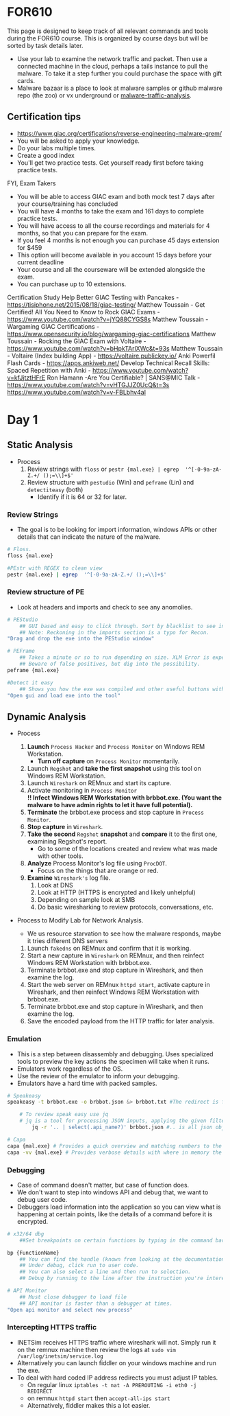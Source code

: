 # FOR610

This page is designed to keep track of all relevant commands and tools during the FOR610 course. This is organized by course days but will be sorted by task details later.

- Use your lab to examine the network traffic and packet. Then use a connected machine in the cloud, perhaps a tails instance to pull the malware. To take it a step further you could purchase the space with gift cards.
- Malware bazaar is a place to look at malware samples or github malware repo (the zoo) or vx underground or [malware-traffic-analysis](https://www.malware-traffic-analysis.net/).

## Certification tips
- https://www.giac.org/certifications/reverse-engineering-malware-grem/
- You will be asked to apply your knowledge.
- Do your labs multiple times.
- Create a good index
- You'll get two practice tests. Get yourself ready first before taking practice tests.

FYI, Exam Takers
- You will be able to access GIAC exam and both mock test 7 days after your course/training has concluded
- You will have 4 months to take the exam and 161 days to complete practice tests.
- You will have access to all the course recordings and materials for 4 months, so that you can prepare for the exam.
- If you feel 4 months is not enough you can purchase 45 days extension for $459
- This option will become available in you account 15 days before your current deadline
- Your course and all the courseware will be extended alongside the exam.
- You can purchase up to 10 extensions.


Certification Study Help
Better GIAC Testing with Pancakes - https://tisiphone.net/2015/08/18/giac-testing/
Matthew Toussain - Get Certified! All You Need to Know to Rock GIAC Exams - https://www.youtube.com/watch?v=jYQ88CYGS8s
Matthew Toussain - Wargaming GIAC Certifications - https://www.opensecurity.io/blog/wargaming-giac-certifications
Matthew Toussain - Rocking the GIAC Exam with Voltaire - https://www.youtube.com/watch?v=bHpkTArlXWc&t=93s
Matthew Toussain - Voltaire (Index building App) - https://voltaire.publickey.io/
Anki Powerfil Flash Cards - https://apps.ankiweb.net/
Develop Technical Recall Skills: Spaced Repetition with Anki - https://www.youtube.com/watch?v=kfJjtztHFrE
Ron Hamann -Are You Certifiable? | SANS@MIC Talk - https://www.youtube.com/watch?v=vHTGJJZ0UcQ&t=3s
https://www.youtube.com/watch?v=v-FBLbhv4aI


# Day 1

## Static Analysis
- Process
    1. Review strings with `floss` or `pestr {mal.exe} | egrep  '^[-0-9a-zA-Z.+/ ();=\\]+$'`
    2. Review structure with `pestudio` (Win) and `peframe` (Lin) and `detectiteasy` (both)
        - Identify if it is 64 or 32 for later.

### Review Strings
- The goal is to be looking for import information, windows APIs or other details that can indicate the nature of the malware.
```bash
# Floss.
floss {mal.exe} 

#PEstr with REGEX to clean view
pestr {mal.exe} | egrep  '^[-0-9a-zA-Z.+/ ();=\\]+$'
```

### Review structure of PE
- Look at headers and imports and check to see any anomolies.
```bash
# PEStudio
    ## GUI based and easy to click through. Sort by blacklist to see interesting APIs or strings.
    ## Note: Reckoning in the imports section is a typo for Recon.
"Drag and drop the exe into the PEStudio window"

# PEFrame
    ## Takes a minute or so to run depending on size. XLM Error is expected. Shows behavior and possible investigation tools. Also has an import table hash.
    ## Beware of false positives, but dig into the possibility.
peframe {mal.exe}

#Detect it easy
    ## Shows you how the exe was compiled and other useful buttons with similar functionality to other tools in the course.
"Open gui and load exe into the tool"
```

## Dynamic Analysis
- Process
    1. **Launch** `Process Hacker` and `Process Monitor` on Windows REM Workstation. 
        - **Turn off capture** on `Process Monitor` momentarily.
    2. Launch `Regshot` and **take the first snapshot** using this tool on Windows REM Workstation.
    3. Launch `Wireshark` on REMnux and start its capture.
    4. Activate monitoring in `Process Monitor`\
    **!! Infect Windows REM Workstation with brbbot.exe. (You want the malware to have admin rights to let it have full potential).**
    5. **Terminate** the brbbot.exe process and stop capture in `Process Monitor`.
    6. **Stop capture** in `Wireshark`.
    7. **Take the second** `Regshot` **snapshot** and **compare** it to the first one, examining Regshot's report.
        - Go to some of the locations created and review what was made with other tools.
    8. **Analyze** Process Monitor's log file using `ProcDOT`.
        - Focus on the things that are orange or red.
    9. **Examine** `Wireshark's` log file.
        1. Look at DNS
        2. Look at HTTP (HTTPS is encrypted and likely unhelpful)
        3. Depending on sample look at SMB
        4. Do basic wiresharking to review protocols, conversations, etc.

- Process to Modify Lab for Network Analysis. 
    - We us resource starvation to see how the malware responds, maybe it tries different DNS servers
    1. Launch `fakedns` on REMnux and confirm that it is working.
    2. Start a new capture in `Wireshark` on REMnux, and then reinfect Windows REM Workstation with brbbot.exe.
    3. Terminate brbbot.exe and stop capture in Wireshark, and then examine the log.
    4. Start the web server on REMnux `httpd start`, activate capture in Wireshark, and then reinfect Windows REM Workstation with brbbot.exe.
    5. Terminate brbbot.exe and stop capture in Wireshark, and then examine the log.
    6. Save the encoded payload from the HTTP traffic for later analysis.

### Emulation
- This is a step between disassembly and debugging. Uses specialized tools to preview the key actions the specimen will take when it runs.
- Emulators work regardless of the OS.
- Use the review of the emulator to inform your debugging.
- Emulators have a hard time with packed samples.

```bash
# Speakeasy
speakeasy -t brbbot.exe -o brbbot.json &> brbbot.txt #The redirect is for the redirection of all output of the command while its running

    # To review speak easy use jq
    # jq is a tool for processing JSON inputs, applying the given filter to its JSON text inputs and producing the filter's results as JSON on standard output.
        jq -r '.. | select(.api_name?)' brbbot.json #.. is all json objects. select is a select statement and the question mark

# Capa
capa {mal.exe} # Provides a quick overview and matching numbers to the MITRE or MBC frameworks.
capa -vv {mal.exe} # Provides verbose details with where in memory the event was called.
```

### Debugging
- Case of command doesn't matter, but case of function does.
- We don't want to step into windows API and debug that, we want to debug user code.
- Debuggers load information into the application so you can view what is happening at certain points, like the details of a command before it is encrypted.

```bash
# x32/64 dbg
    ##Set breakpoints on certain functions by typing in the command bar at the bottom of x32/64 dbg

bp {FunctionName}
    ## You can find the handle (known from looking at the documentation) by going to handles at the top and refreshing.
    ## Under debug, click run to user code.
    ## You can also select a line and then run to selection.
    ## Debug by running to the line after the instruction you're interested in.

# API Monitor
    ## Must close debugger to load file
    ## API monitor is faster than a debugger at times.
"Open api monitor and select new process"
```

### Intercepting HTTPS traffic

- INETSim receives HTTPS traffic where wireshark will not. Simply run it on the remnux machine then review the logs at `sudo vim /var/log/inetsim/service.log`
- Alternatively you can launch fiddler on your windows machine and run the exe.
- To deal with hard coded IP address redirects you must adjust IP tables.
    - On regular linux `iptables -t nat -A PREROUTING -i eth0 -j REDIRECT`
    - on remnux `httpd start` then `accept-all-ips start`
    - Alternatively, fiddler makes this a lot easier.